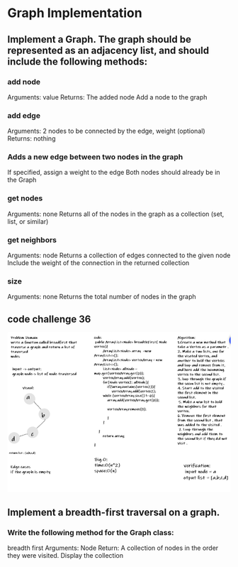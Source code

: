 #  Graph Implementation

## Implement a Graph. The graph should be represented as an adjacency list, and should include the following methods:

### add node
Arguments: value
Returns: The added node
Add a node to the graph

### add edge
Arguments: 2 nodes to be connected by the edge, weight (optional)
Returns: nothing

### Adds a new edge between two nodes in the graph
If specified, assign a weight to the edge
Both nodes should already be in the Graph

### get nodes
Arguments: none
Returns all of the nodes in the graph as a collection (set, list, or similar)

### get neighbors
Arguments: node
Returns a collection of edges connected to the given node
Include the weight of the connection in the returned collection

### size
Arguments: none
Returns the total number of nodes in the graph


## code challenge 36 
![breadfirst](code36.PNG)
## Implement a breadth-first traversal on a graph.
### Write the following method for the Graph class:
breadth first
Arguments: Node
Return: A collection of nodes in the order they were visited.
Display the collection
